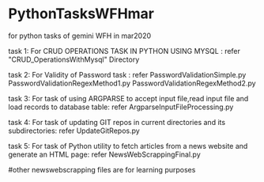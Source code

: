 # PythonTasksWFHmar
for python tasks of gemini WFH in mar2020

task 1: For CRUD OPERATIONS TASK IN PYTHON USING MYSQL :
refer "CRUD_OperationsWithMysql" Directory 

task 2: For Validity of Password task :
refer PasswordValidationSimple.py
      PasswordValidationRegexMethod1.py
      PasswordValidationRegexMethod2.py


task 3: For task of using ARGPARSE to accept input file,read input file and load records to database table:
refer ArgparseInputFileProcessing.py

task 4: For task of updating GIT repos in current directories and its subdirectories:
refer UpdateGitRepos.py

task 5: For task of Python utility to fetch articles from a news website and generate an HTML page:
refer NewsWebScrappingFinal.py

#other newswebscrapping files are for learning purposes


